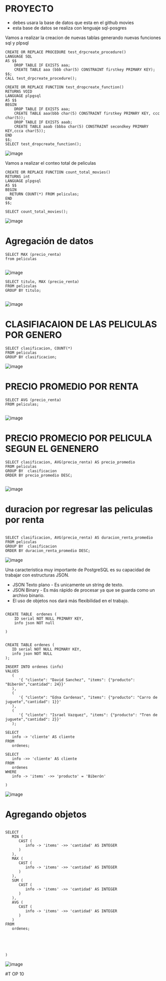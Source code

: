 # PROYECTO

* debes usara la base de datos que esta en el github movies
* esta base de datos se realiza con lenguaje sql-posgres 

Vamos a realizar la creacion de nuevas tablas generando nuevas funciones sql y plpsql

```
CREATE OR REPLACE PROCEDURE test_drpcreate_procedure()
LANGUAGE SQL
AS $$
	DROP TABLE IF EXISTS aaa;
	CREATE TABLE aaa (bbb char(5) CONSTRAINT firstkey PRIMARY KEY);
$$;
CALL test_drpcreate_procedure();

```

```
CREATE OR REPLACE FUNCTION test_dropcreate_function()
RETURNS VOID
LANGUAGE plpgsql
AS $$
BEGIN
	DROP TABLE IF EXISTS aaa;
	CREATE TABLE aaa(bbb char(5) CONSTRAINT firstkey PRIMARY KEY, ccc char(5));
	DROP TABLE IF EXISTS aaab;
	CREATE TABLE aaab (bbba char(5) CONSTRAINT secondkey PRIMARY KEY,ccca char(5));
END
$$;
SELECT test_dropcreate_function();

```

![image](https://user-images.githubusercontent.com/72534486/219827469-adaed4dd-561e-4a54-b8f3-0d6b606f468c.png)


Vamos a realizar el conteo total de peliculas  

```
CREATE OR REPLACE FUNCTION count_total_movies()
RETURNS int
LANGUAGE plpgsql
AS $$
BEGIN
  RETURN COUNT(*) FROM peliculas;
END
$$;

SELECT count_total_movies();

```

![image](https://user-images.githubusercontent.com/72534486/219827928-c09eac73-9a3d-47a8-9330-005c8c157722.png)


#  Agregación de datos


```
SELECT MAX (precio_renta)
from peliculas


```
![image](https://user-images.githubusercontent.com/72534486/219989838-45144d53-6f9d-42b6-8d0d-fc72c8c8ebd5.png)

```
SELECT titulo, MAX (precio_renta)
FROM peliculas 
GROUP BY titulo;


```

![image](https://user-images.githubusercontent.com/72534486/219990110-d9b80bcb-c250-4747-9296-cbf472169e19.png)

# CLASIFIACAION DE LAS PELICULAS POR GENERO 

```
SELECT clasificacion, COUNT(*)
FROM peliculas 
GROUP BY clasificacion;

```
![image](https://user-images.githubusercontent.com/72534486/219990455-8f7bb0bb-7eac-4f75-93f8-2cd00c102785.png)

# PRECIO  PROMEDIO POR RENTA 

```
SELECT AVG (precio_renta)
FROM peliculas;


```
![image](https://user-images.githubusercontent.com/72534486/219990646-3585ec87-d1b1-4573-add2-7561fb4a7db2.png)


# PRECIO PROMECIO POR PELICULA SEGUN EL GENENERO 

```
SELECT clasificacion, AVG(precio_renta) AS precio_promedio
FROM peliculas
GROUP BY  clasificacion
ORDER BY precio_promedio DESC;


```
![image](https://user-images.githubusercontent.com/72534486/219991114-9dcb2001-a9a0-4ad3-aaac-29e442f11154.png)

# duracion por regresar las peliculas por renta 

```

SELECT clasificacion, AVG(precio_renta) AS duracion_renta_promedio
FROM peliculas
GROUP BY  clasificacion
ORDER BY duracion_renta_promedio DESC;

```
![image](https://user-images.githubusercontent.com/72534486/219991394-f9f305a4-afac-4214-a054-815ee1813746.png)


Una caracteristica muy importante de PostgreSQL es su capacidad de trabajar con estructuras JSON.


* JSON Texto plano - Es unicamente un string de texto.
* JSON Binary - Es más rápido de procesar ya que se guarda como un archivo binario.
* El uso de objetos nos dará más flexibilidad en el trabajo.


```

CREATE TABLE  ordenes (
    ID serial NOT NULL PRIMARY KEY,
	info json NOT null

)
```

```

CREATE TABLE ordenes (
   ID serial NOT NULL PRIMARY KEY,
   info json NOT NULL
);

INSERT INTO ordenes (info)
VALUES
   (
      '{ "cliente": "David Sanchez", "items": {"producto": "Biberón","cantidad": 24}}'
   ),
   (
      '{ "cliente": "Edna Cardenas", "items": {"producto": "Carro de juguete","cantidad": 1}}'
   ),
   (
      '{ "cliente": "Israel Vazquez", "items": {"producto": "Tren de juguete","cantidad": 2}}'
   );

SELECT
   info -> 'cliente' AS cliente
FROM
   ordenes;

SELECT
   info ->> 'cliente' AS cliente
FROM
   ordenes
WHERE
   info -> 'items' ->> 'producto' = 'Biberón'

)
```

![image](https://user-images.githubusercontent.com/72534486/220502632-c9fd8de1-27ce-479c-90fb-f01f76a4606d.png)


#   Agregando objetos

```

SELECT
   MIN (
      CAST (
         info -> 'items' ->> 'cantidad' AS INTEGER
      )
   ),
   MAX (
      CAST (
         info -> 'items' ->> 'cantidad' AS INTEGER
      )
   ),
   SUM (
      CAST (
         info -> 'items' ->> 'cantidad' AS INTEGER
      )
   ),
   AVG (
      CAST (
         info -> 'items' ->> 'cantidad' AS INTEGER
      )
   )
FROM
   ordenes;   
   
   
   
   

)
```

   
  ![image](https://user-images.githubusercontent.com/72534486/220503446-d7f41dd4-b956-4238-9d6e-30ee70d640ae.png)
 
   
  #T OP 10 




